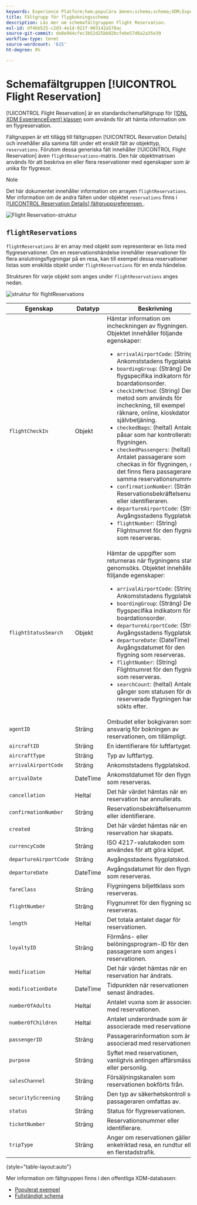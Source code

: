 ```yaml
---
keywords: Experience Platform;hem;populära ämnen;schema;schema;XDM;ExperienceEvent;fields;schemas;Schema design;field group;field group;reservation;flight;
title: Fältgrupp för flygbokningsschema
description: Läs mer om schemafältgruppen Flight Reservation.
exl-id: df4bb525-c2d3-4e1d-921f-903142a570ac
source-git-commit: de8e944cfec3b52d25bb02bcfebe57d6a2a35e39
workflow-type: tm+mt
source-wordcount: '615'
ht-degree: 0%

---
```


# Schemafältgruppen [!UICONTROL Flight Reservation]

[!UICONTROL Flight Reservation] är en standardschemafältgrupp för [[!DNL XDM ExperienceEvent] klassen](../../classes/experienceevent.md) som används för att hämta information om en flygreservation.

Fältgruppen är ett tillägg till fältgruppen [!UICONTROL Reservation Details] och innehåller alla samma fält under ett enskilt fält av objekttyp, `reservations`. Förutom dessa generiska fält innehåller [!UICONTROL Flight Reservation] även `flightReservations`-matris. Den här objektmatrisen används för att beskriva en eller flera reservationer med egenskaper som är unika för flygresor.

>[!NOTE]
>
>Det här dokumentet innehåller information om arrayen `flightReservations`. Mer information om de andra fälten under objektet `reservations` finns i [[!UICONTROL Reservation Details] fältgruppsreferensen ](./reservation-details.md).

![Flight Reservation-struktur](../../images/field-groups/flight-reservation/structure.png)

## `flightReservations`

`flightReservations` är en array med objekt som representerar en lista med flygreservationer. Om en reservationshändelse innehåller reservationer för flera anslutningsflygningar på en resa, kan till exempel dessa reservationer listas som enskilda objekt under `flightReservations` för en enda händelse.

Strukturen för varje objekt som anges under `flightReservations` anges nedan.

![struktur för flightReservations](../../images/field-groups/flight-reservation/flightReservations.png)

| Egenskap | Datatyp | Beskrivning |
| --- | --- | --- |
| `flightCheckIn` | Objekt | Hämtar information om incheckningen av flygningen. Objektet innehåller följande egenskaper:<ul><li>`arrivalAirportCode`: (String) Ankomststadens flygplatskod.</li><li>`boardingGroup`: (Sträng) Den flygspecifika indikatorn för boardationsorder.</li><li>`checkInMethod`: (String) Den metod som används för incheckning, till exempel räknare, online, kioskdator eller självbetjäning.</li><li>`checkedBags`: (heltal) Antalet påsar som har kontrollerats för flygningen.</li><li>`checkedPassengers`: (heltal) Antalet passagerare som checkas in för flygningen, om det finns flera passagerare för samma reservationsnummer.</li><li>`confirmationNumber`: (Sträng) Reservationsbekräftelsenumret eller identifieraren.</li><li>`departureAirportCode`: (String) Avgångsstadens flygplatskod.</li><li>`flightNumber`: (String) Flightnumret för den flygning som reserveras.</li></ul> |
| `flightStatusSearch` | Objekt | Hämtar de uppgifter som returneras när flygningens status genomsöks. Objektet innehåller följande egenskaper:<ul><li>`arrivalAirportCode`: (String) Ankomststadens flygplatskod.</li><li>`boardingGroup`: (Sträng) Den flygspecifika indikatorn för boardationsorder.</li><li>`departureAirportCode`: (String) Avgångsstadens flygplatskod.</li><li>`departureDate`: (DateTime) Avgångsdatumet för den flygning som reserveras.</li><li>`flightNumber`: (String) Flightnumret för den flygning som reserveras.</li><li>`searchCount`: (heltal) Antalet gånger som statusen för den reserverade flygningen har sökts efter.</li></ul> |
| `agentID` | Sträng | Ombudet eller bokgivaren som är ansvarig för bokningen av reservationen, om tillämpligt. |
| `aircraftID` | Sträng | En identifierare för luftfartyget. |
| `aircraftType` | Sträng | Typ av luftfartyg. |
| `arrivalAirportCode` | Sträng | Ankomststadens flygplatskod. |
| `arrivalDate` | DateTime | Ankomstdatumet för den flygning som reserveras. |
| `cancellation` | Heltal | Det här värdet hämtas när en reservation har annullerats. |
| `confirmationNumber` | Sträng | Reservationsbekräftelsenummer eller identifierare. |
| `created` | Sträng | Det här värdet hämtas när en reservation har skapats. |
| `currencyCode` | Sträng | ISO 4217-valutakoden som användes för att göra köpet. |
| `departureAirportCode` | Sträng | Avgångsstadens flygplatskod. |
| `departureDate` | DateTime | Avgångsdatumet för den flygning som reserveras. |
| `fareClass` | Sträng | Flygningens biljettklass som reserveras. |
| `flightNumber` | Sträng | Flygnumret för den flygning som reserveras. |
| `length` | Heltal | Det totala antalet dagar för reservationen. |
| `loyaltyID` | Sträng | Förmåns- eller belöningsprogram-ID för den passagerare som anges i reservationen. |
| `modification` | Heltal | Det här värdet hämtas när en reservation har ändrats. |
| `modificationDate` | DateTime | Tidpunkten när reservationen senast ändrades. |
| `numberOfAdults` | Heltal | Antalet vuxna som är associerade med reservationen. |
| `numberOfChildren` | Heltal | Antalet underordnade som är associerade med reservationen. |
| `passengerID` | Sträng | Passagerarinformation som är associerad med reservationen. |
| `purpose` | Sträng | Syftet med reservationen, vanligtvis antingen affärsmässig eller personlig. |
| `salesChannel` | Sträng | Försäljningskanalen som reservationen bokförts från. |
| `securityScreening` | Sträng | Den typ av säkerhetskontroll som passageraren omfattas av. |
| `status` | Sträng | Status för flygreservationen. |
| `ticketNumber` | Sträng | Reservationsnummer eller identifierare. |
| `tripType` | Sträng | Anger om reservationen gäller en enkelriktad resa, en rundtur eller en flerstadstrafik. |

{style="table-layout:auto"}

Mer information om fältgruppen finns i den offentliga XDM-databasen:

* [Populerat exempel](https://github.com/adobe/xdm/blob/master/components/fieldgroups/experience-event/industry-verticals/experienceevent-flight-reservation.example.1.json)
* [Fullständigt schema](https://github.com/adobe/xdm/blob/master/components/fieldgroups/experience-event/industry-verticals/experienceevent-flight-reservation.schema.json)

